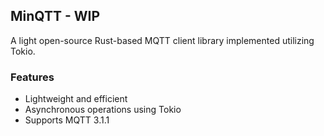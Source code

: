 
## MinQTT - WIP

A light open-source Rust-based MQTT client library implemented utilizing Tokio.

### Features

- Lightweight and efficient
- Asynchronous operations using Tokio
- Supports MQTT 3.1.1